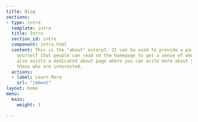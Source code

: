 ```yaml
---
title: Blog
sections:
- type: intro
  template: intro
  title: Intro
  section_id: intro
  component: intro.html
  content: This is the "about" excerpt. It can be used to provide a paragraph about
    yourself that people can read on the homepage to get a sense of who you are. There
    also exists a dedicated about page where you can write more about yourself for
    those who are interested.
  actions:
  - label: Learn More
    url: "/about"
layout: home
menu:
  main:
    weight: 1

---
```

